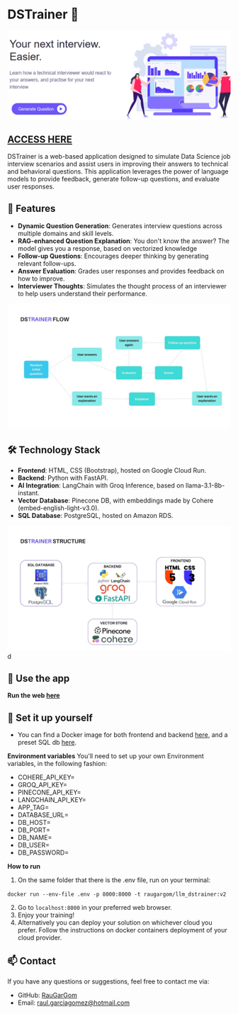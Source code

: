 # DSTrainer 🚀

<img src="./media/img/dstrainer_front.png" alt="drawing" width="800"/>


## [ACCESS HERE](https://llm-dstrainer-834289353144.europe-southwest1.run.app/)


DSTrainer is a web-based application designed to simulate Data Science job interview scenarios and assist users in improving their answers to technical and behavioral questions. This application leverages the power of language models to provide feedback, generate follow-up questions, and evaluate user responses.

## 🎯 Features
- **Dynamic Question Generation**: Generates interview questions across multiple domains and skill levels.
- **RAG-enhanced Question Explanation**: You don't know the answer? The model gives you a response, based on vectorized knowledge
- **Follow-up Questions**: Encourages deeper thinking by generating relevant follow-ups.
- **Answer Evaluation**: Grades user responses and provides feedback on how to improve.
- **Interviewer Thoughts**: Simulates the thought process of an interviewer to help users understand their performance.


<img src="./media/img/dstrainer_flow.jpg" alt="drawing" width="600"/>


## 🛠️ Technology Stack
- **Frontend**: HTML, CSS (Bootstrap), hosted on Google Cloud Run.
- **Backend**: Python with FastAPI.
- **AI Integration**: LangChain with Groq Inference, based on llama-3.1-8b-instant.
- **Vector Database**: Pinecone DB, with embeddings made by Cohere (embed-english-light-v3.0).
- **SQL Database**: PostgreSQL, hosted on Amazon RDS.

<img src="./media/img/dstrainer_structure.jpg" alt="drawing" width="600"/>d

## 🚀 Use the app

**Run the web [here](https://llm-dstrainer-834289353144.europe-southwest1.run.app/)**


## 🚀 Set it up yourself

* You can find a Docker image for both frontend and backend [here](https://hub.docker.com/repository/docker/raugargom/dstrainer), and a preset SQL db [here](https://hub.docker.com/repository/docker/raugargom/dstrainer_db/general).

**Environment variables**
You'll need to set up your own Environment variables, in the following fashion:
- COHERE_API_KEY=
- GROQ_API_KEY=
- PINECONE_API_KEY=
- LANGCHAIN_API_KEY=
- APP_TAG=
- DATABASE_URL=
- DB_HOST=
- DB_PORT=
- DB_NAME=
- DB_USER=
- DB_PASSWORD=

**How to run**

1. On the same folder that there is the .env file, run on your terminal:

``docker run --env-file .env -p 8000:8000 -t raugargom/llm_dstrainer:v2``

2. Go to `localhost:8000` in your preferred web browser.
3. Enjoy your training!
4. Alternatively you can deploy your solution on whichever cloud you prefer. Follow the instructions on docker containers deployment of your cloud provider.


## 📫 Contact

If you have any questions or suggestions, feel free to contact me via:

+ GitHub: [RauGarGom](https://github.com/RauGarGom)
+ Email: [raul.garciagomez@hotmail.com](raul.garciagomez@hotmail.com)
